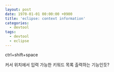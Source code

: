 ```yaml
---
layout: post
date: 1970-01-01 00:00:00 +0900
title: 'eclipse: context information'
categories:
  - devtool
tags:
  - devtool
  - eclipse
---
```


ctrl+shift+space

커서 위치에서 입력 가능한 키워드 목록 출력하는 기능인듯?
